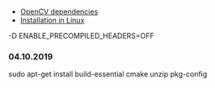 
* [OpenCV dependencies](https://github.com/chrismeyersfsu/playbook-opencv/blob/master/roles/common/defaults/main.yml)
* [Installation in Linux ](https://docs.opencv.org/master/d7/d9f/tutorial_linux_install.html)

 -D ENABLE_PRECOMPILED_HEADERS=OFF


### 04.10.2019

sudo apt-get install build-essential cmake unzip pkg-config
